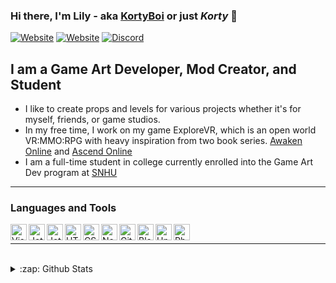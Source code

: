 ### Hi there, I'm Lily - aka [KortyBoi][website] or just *Korty* 👋

[![Website](https://img.shields.io/website?label=KortyBoi.com&style=for-the-badge&url=https%3A%2F%2FKortyBoi.com)](https://KortyBoi.com) [![Website](https://img.shields.io/website?label=bslegacy.com&style=for-the-badge&url=https%3A%2F%2Fbslegacy.com)](https://bslegacy.com) [![Discord](https://img.shields.io/static/v1?label=KortyBoi&message=%230001&style=for-the-badge&logo=appveyor&color=7289DA&logo=Discord)](https://discord.com/users/167335587488071682)

## I am a Game Art Developer, Mod Creator, and Student
- I like to create props and levels for various projects whether it's for myself, friends, or game studios.
- In my free time, I work on my game ExploreVR, which is an open world VR:MMO:RPG with heavy inspiration from two book series.  [Awaken Online](https://www.audible.com/series/Awaken-Online-Audiobooks/B06XWGV4RJ?ref=a_library_t_c5_libItem_series_1&pf_rd_p=592f90bd-7f7b-4bfc-afa2-b002e52e7228&pf_rd_r=A53TTW0SVREH40N6GQMS) and [Ascend Online](https://www.audible.com/series/Ascend-Online-Audiobooks/B073R57497?ref=a_library_t_c5_libItem_series_1&pf_rd_p=592f90bd-7f7b-4bfc-afa2-b002e52e7228&pf_rd_r=A53TTW0SVREH40N6GQMS)
- I am a full-time student in college currently enrolled into the Game Art Dev program at [SNHU](https://snhu.edu/)
---

### Languages and Tools

<img align="left" alt="Visual Studio 2019" width="26px" src="https://kortyboi.com/img/icons/github/vs2019.png" />
<img align="left" alt="JetBrains Rider" width="26px" src="https://kortyboi.com/img/icons/github/rider.png" />
<img align="left" alt="JetBrains IntelliJ IDEA" width="26px" src="https://kortyboi.com/img/icons/github/IntelliJ.png" />
<img align="left" alt="HTML5" width="26px" src="https://kortyboi.com/img/icons/github/html.png" />
<img align="left" alt="CSS3" width="26px" src="https://kortyboi.com/img/icons/github/css.png" />
<img align="left" alt="Node.js" width="26px" src="https://kortyboi.com/img/icons/github/nodejs.png" />
<img align="left" alt="GitHub" width="26px" src="https://kortyboi.com/img/icons/github/github.png" />
<img align="left" alt="Blender3D" width="26px" src="https://kortyboi.com/img/icons/github/Blender.ico" />
<img align="left" alt="Unity3D" width="26px" src="https://kortyboi.com/img/icons/github/unity.png" />
<img align="left" alt="Photoshop CC" width="26px" src="https://kortyboi.com/img/icons/github/photoshop.png" />

<br />

---

<br />

<details>
  <summary>:zap: Github Stats</summary>
  
  <br />

  ![KortyBoi's GitHub Stats](https://github-readme-stats.vercel.app/api?username=KortyBoi&count_private=true&show_icons=true&theme=material-palenight)
  
  ![Top Langs](https://github-readme-stats.vercel.app/api/top-langs/?username=KortyBoi&langs_count=8&theme=material-palenight)

</details>

[website]: https://KortyBoi.com
